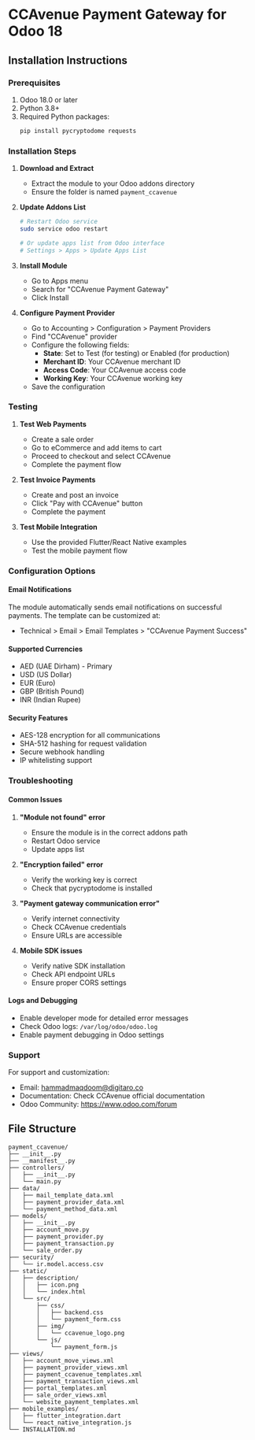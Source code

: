 # CCAvenue Payment Gateway for Odoo 18

## Installation Instructions

### Prerequisites
1. Odoo 18.0 or later
2. Python 3.8+
3. Required Python packages:
   ```bash
   pip install pycryptodome requests
   ```

### Installation Steps

1. **Download and Extract**
   - Extract the module to your Odoo addons directory
   - Ensure the folder is named `payment_ccavenue`

2. **Update Addons List**
   ```bash
   # Restart Odoo service
   sudo service odoo restart
   
   # Or update apps list from Odoo interface
   # Settings > Apps > Update Apps List
   ```

3. **Install Module**
   - Go to Apps menu
   - Search for "CCAvenue Payment Gateway"
   - Click Install

4. **Configure Payment Provider**
   - Go to Accounting > Configuration > Payment Providers
   - Find "CCAvenue" provider
   - Configure the following fields:
     - **State**: Set to Test (for testing) or Enabled (for production)
     - **Merchant ID**: Your CCAvenue merchant ID
     - **Access Code**: Your CCAvenue access code
     - **Working Key**: Your CCAvenue working key
   - Save the configuration

### Testing

1. **Test Web Payments**
   - Create a sale order
   - Go to eCommerce and add items to cart
   - Proceed to checkout and select CCAvenue
   - Complete the payment flow

2. **Test Invoice Payments**
   - Create and post an invoice
   - Click "Pay with CCAvenue" button
   - Complete the payment

3. **Test Mobile Integration**
   - Use the provided Flutter/React Native examples
   - Test the mobile payment flow

### Configuration Options

#### Email Notifications
The module automatically sends email notifications on successful payments. The template can be customized at:
- Technical > Email > Email Templates > "CCAvenue Payment Success"

#### Supported Currencies
- AED (UAE Dirham) - Primary
- USD (US Dollar)
- EUR (Euro)
- GBP (British Pound)
- INR (Indian Rupee)

#### Security Features
- AES-128 encryption for all communications
- SHA-512 hashing for request validation
- Secure webhook handling
- IP whitelisting support

### Troubleshooting

#### Common Issues

1. **"Module not found" error**
   - Ensure the module is in the correct addons path
   - Restart Odoo service
   - Update apps list

2. **"Encryption failed" error**
   - Verify the working key is correct
   - Check that pycryptodome is installed

3. **"Payment gateway communication error"**
   - Verify internet connectivity
   - Check CCAvenue credentials
   - Ensure URLs are accessible

4. **Mobile SDK issues**
   - Verify native SDK installation
   - Check API endpoint URLs
   - Ensure proper CORS settings

#### Logs and Debugging
- Enable developer mode for detailed error messages
- Check Odoo logs: `/var/log/odoo/odoo.log`
- Enable payment debugging in Odoo settings

### Support
For support and customization:
- Email: hammadmaqdoom@digitaro.co
- Documentation: Check CCAvenue official documentation
- Odoo Community: https://www.odoo.com/forum

## File Structure
```
payment_ccavenue/
├── __init__.py
├── __manifest__.py
├── controllers/
│   ├── __init__.py
│   └── main.py
├── data/
│   ├── mail_template_data.xml
│   ├── payment_provider_data.xml
│   └── payment_method_data.xml
├── models/
│   ├── __init__.py
│   ├── account_move.py
│   ├── payment_provider.py
│   ├── payment_transaction.py
│   └── sale_order.py
├── security/
│   └── ir.model.access.csv
├── static/
│   ├── description/
│   │   ├── icon.png
│   │   └── index.html
│   └── src/
│       ├── css/
│       │   ├── backend.css
│       │   └── payment_form.css
│       ├── img/
│       │   └── ccavenue_logo.png
│       └── js/
│           └── payment_form.js
├── views/
│   ├── account_move_views.xml
│   ├── payment_provider_views.xml
│   ├── payment_ccavenue_templates.xml
│   ├── payment_transaction_views.xml
│   ├── portal_templates.xml
│   ├── sale_order_views.xml
│   └── website_payment_templates.xml
├── mobile_examples/
│   ├── flutter_integration.dart
│   └── react_native_integration.js
└── INSTALLATION.md
```